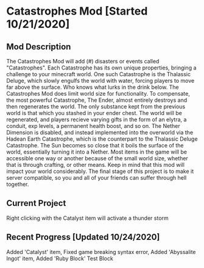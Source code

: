 # Catastrophes Mod [Started 10/21/2020]

Mod Description
---------------
The Catastrophes Mod will add (#) disasters or events called "Catastrophes". Each Catastrophe has its own unique properties, bringing a challenge to your minecraft world. One such Catastrophe is the Thalassic Deluge, which slowly engulfs the world with water, forcing players to move far above the surface. Who knows what lurks in the drink below. The Catastrophes Mod does limit world size for functionality. To compensate, the most powerful Catastrophe, The Ender, almost entirely destroys and then regenerates the world. The only substance kept from the previous world is that which you stashed in your ender chest. The world will be regenerated, and players recieve varying gifts in the form of an elytra, a conduit, exp levels, a permanent health boost, and so on. The Nether Dimension is disabled, and instead implemented into the overworld via the Hadean Earth Catastrophe, which is the counterpart to the Thalassic Deluge Catastrophe. The Sun becomes so close that it boils the surface of the world, essentially turning it into a Nether. Most items in the game will be accessible one way or another because of the small world size, whether that is through crafting, or other means. Keep in mind that this mod will impact your world considerably. The final stage of this project is to make it server compatible, so you and all of your friends can suffer through hell together.

Current Project
----------------
Right clicking with the Catalyst item will activate a thunder storm

Recent Progress [Updated 10/24/2020]
------------------------------------
Added 'Catalyst' item, Fixed game breaking syntax error, Added 'Abyssalite Ingot' item, Added 'Ruby Block' Test Block


